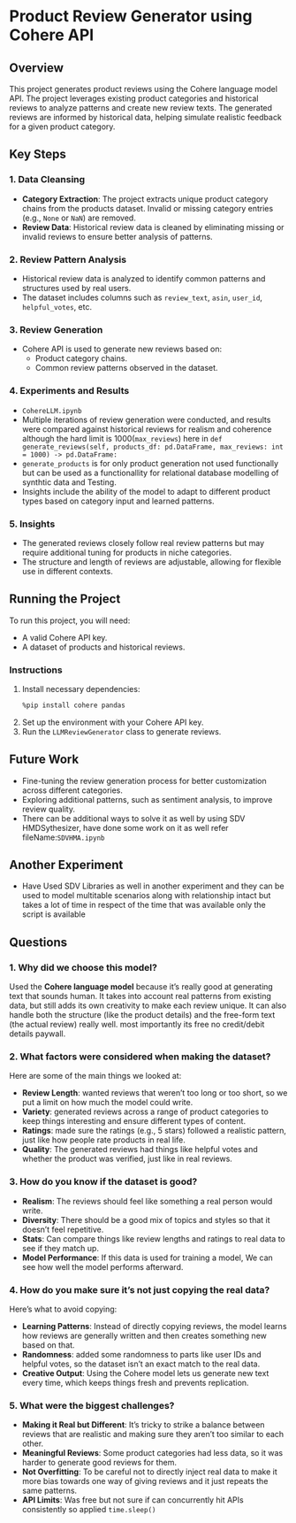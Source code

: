 
# Product Review Generator using Cohere API

## Overview
This project generates product reviews using the Cohere language model API. The project leverages existing product categories and historical reviews to analyze patterns and create new review texts. The generated reviews are informed by historical data, helping simulate realistic feedback for a given product category.

## Key Steps

### 1. Data Cleansing
- **Category Extraction**: The project extracts unique product category chains from the products dataset. Invalid or missing category entries (e.g., `None` or `NaN`) are removed.
- **Review Data**: Historical review data is cleaned by eliminating missing or invalid reviews to ensure better analysis of patterns.

### 2. Review Pattern Analysis
- Historical review data is analyzed to identify common patterns and structures used by real users.
- The dataset includes columns such as `review_text`, `asin`, `user_id`, `helpful_votes`, etc.

### 3. Review Generation
- Cohere API is used to generate new reviews based on:
  - Product category chains.
  - Common review patterns observed in the dataset.

### 4. Experiments and Results
- `CohereLLM.ipynb`
- Multiple iterations of review generation were conducted, and results were compared against historical reviews for realism and coherence although the hard limit is 1000(`max_reviews`) here in `def generate_reviews(self, products_df: pd.DataFrame, max_reviews: int = 1000) -> pd.DataFrame:`
- `generate_products` is for only product generation not used functionally but can be used as a functionallity for relational database modelling of synthtic data and Testing.
- Insights include the ability of the model to adapt to different product types based on category input and learned patterns.

### 5. Insights
- The generated reviews closely follow real review patterns but may require additional tuning for products in niche categories.
- The structure and length of reviews are adjustable, allowing for flexible use in different contexts.

## Running the Project
To run this project, you will need:
- A valid Cohere API key.
- A dataset of products and historical reviews.

### Instructions
1. Install necessary dependencies:
   ```bash
   %pip install cohere pandas
   ```
2. Set up the environment with your Cohere API key.
3. Run the `LLMReviewGenerator` class to generate reviews.

## Future Work
- Fine-tuning the review generation process for better customization across different categories.
- Exploring additional patterns, such as sentiment analysis, to improve review quality.
- There can be additional ways to solve it as well by using SDV HMDSythesizer, have done some work on it as well refer fileName:`SDVHMA.ipynb`

## Another Experiment
- Have Used SDV Libraries as well in another experiment and they can be used to model multitable scenarios along with relationship intact but takes a lot of time in respect of the time that was available only the script is available

## Questions

### 1. Why did we choose this model?
Used the **Cohere language model** because it’s really good at generating text that sounds human. It takes into account real patterns from existing data, but still adds its own creativity to make each review unique. It can also handle both the structure (like the product details) and the free-form text (the actual review) really well. most importantly its free no credit/debit details paywall.

### 2. What factors were considered when making the dataset?
Here are some of the main things we looked at:
- **Review Length**: wanted reviews that weren’t too long or too short, so we put a limit on how much the model could write.
- **Variety**: generated reviews across a range of product categories to keep things interesting and ensure different types of content.
- **Ratings**: made sure the ratings (e.g., 5 stars) followed a realistic pattern, just like how people rate products in real life.
- **Quality**: The generated reviews had things like helpful votes and whether the product was verified, just like in real reviews.

### 3. How do you know if the dataset is good?
- **Realism**: The reviews should feel like something a real person would write.
- **Diversity**: There should be a good mix of topics and styles so that it doesn’t feel repetitive.
- **Stats**: Can compare things like review lengths and ratings to real data to see if they match up.
- **Model Performance**: If this data is used for training a model, We can see how well the model performs afterward.

### 4. How do you make sure it’s not just copying the real data?
Here’s what to avoid copying:
- **Learning Patterns**: Instead of directly copying reviews, the model learns how reviews are generally written and then creates something new based on that.
- **Randomness**: added some randomness to parts like user IDs and helpful votes, so the dataset isn’t an exact match to the real data.
- **Creative Output**: Using the Cohere model lets us generate new text every time, which keeps things fresh and prevents replication.

### 5. What were the biggest challenges?
- **Making it Real but Different**: It’s tricky to strike a balance between reviews that are realistic and making sure they aren’t too similar to each other.
- **Meaningful Reviews**: Some product categories had less data, so it was harder to generate good reviews for them.
- **Not Overfitting**: To be careful not to directly inject real data to make it more bias towards one way of giving reviews and it just repeats the same patterns.
- **API Limits**: Was free but not sure if can concurrently hit APIs consistently so applied `time.sleep()`
